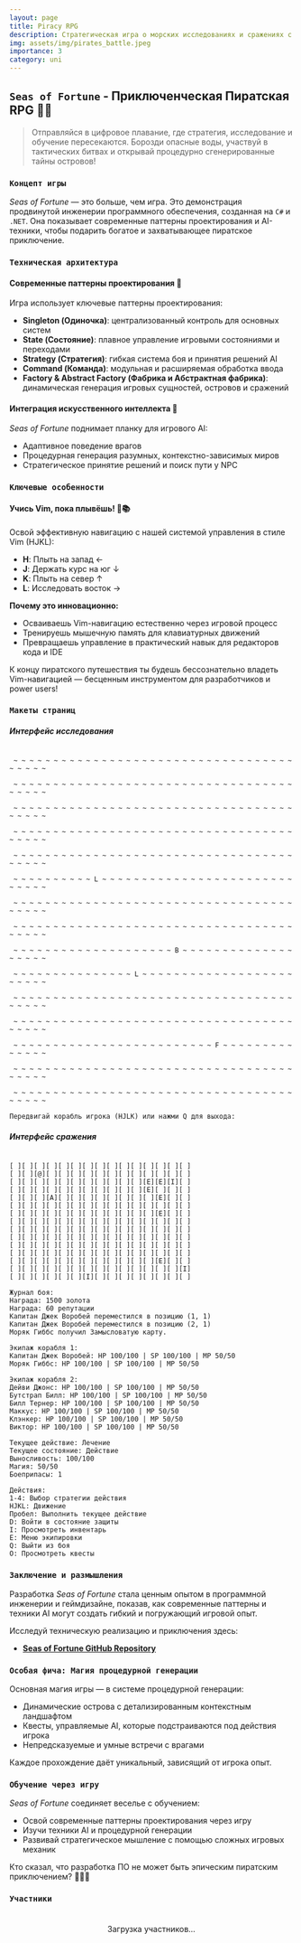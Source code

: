 ```yaml
---
layout: page
title: Piracy RPG
description: Стратегическая игра о морских исследованиях и сражениях с процедурной генерацией и современными паттернами проектирования.
img: assets/img/pirates_battle.jpeg
importance: 3
category: uni
---
```


## `Seas of Fortune` - Приключенческая Пиратская RPG 🏴‍☠️  

> Отправляйся в цифровое плавание, где стратегия, исследование и обучение пересекаются. Борозди опасные воды, участвуй в тактических битвах и открывай процедурно сгенерированные тайны островов!  

### `Концепт игры`  

*Seas of Fortune* — это больше, чем игра. Это демонстрация продвинутой инженерии программного обеспечения, созданная на `C#` и `.NET`. Она показывает современные паттерны проектирования и AI-техники, чтобы подарить богатое и захватывающее пиратское приключение.  

### `Техническая архитектура`  

#### Современные паттерны проектирования 🧩  

Игра использует ключевые паттерны проектирования:  
- **Singleton (Одиночка)**: централизованный контроль для основных систем  
- **State (Состояние)**: плавное управление игровыми состояниями и переходами  
- **Strategy (Стратегия)**: гибкая система боя и принятия решений AI  
- **Command (Команда)**: модульная и расширяемая обработка ввода  
- **Factory & Abstract Factory (Фабрика и Абстрактная фабрика)**: динамическая генерация игровых сущностей, островов и сражений  

#### Интеграция искусственного интеллекта 🤖  

*Seas of Fortune* поднимает планку для игрового AI:  
- Адаптивное поведение врагов  
- Процедурная генерация разумных, контекстно-зависимых миров  
- Стратегическое принятие решений и поиск пути у NPC  

### `Ключевые особенности`  

#### Учись Vim, пока плывёшь! 🧭📚  

Освой эффективную навигацию с нашей системой управления в стиле Vim (HJKL):  
- **H**: Плыть на запад ←  
- **J**: Держать курс на юг ↓  
- **K**: Плыть на север ↑  
- **L**: Исследовать восток →  

**Почему это инновационно:**  
- Осваиваешь Vim-навигацию естественно через игровой процесс  
- Тренируешь мышечную память для клавиатурных движений  
- Превращаешь управление в практический навык для редакторов кода и IDE  

К концу пиратского путешествия ты будешь бессознательно владеть Vim-навигацией — бесценным инструментом для разработчиков и power users!  

### `Макеты страниц`

##### Интерфейс исследования
```

 ~ ~ ~ ~ ~ ~ ~ ~ ~ ~ ~ ~ ~ ~ ~ ~ ~ ~ ~ ~ ~ ~ ~ ~ ~ ~ ~ ~ ~ ~ ~ ~ ~ ~ ~ ~ ~ ~ ~ ~
                                                                                
 ~ ~ ~ ~ ~ ~ ~ ~ ~ ~ ~ ~ ~ ~ ~ ~ ~ ~ ~ ~ ~ ~ ~ ~ ~ ~ ~ ~ ~ ~ ~ ~ ~ ~ ~ ~ ~ ~ ~ ~
                                                                                
 ~ ~ ~ ~ ~ ~ ~ ~ ~ ~ ~ ~ ~ ~ ~ ~ ~ ~ ~ ~ ~ ~ ~ ~ ~ ~ ~ ~ ~ ~ ~ ~ ~ ~ ~ ~ ~ ~ ~ ~
                                                                                
 ~ ~ ~ ~ ~ ~ ~ ~ ~ ~ ~ ~ ~ ~ ~ ~ ~ ~ ~ ~ ~ ~ ~ ~ ~ ~ ~ ~ ~ ~ ~ ~ ~ ~ ~ ~ ~ ~ ~ ~
                                                                                
 ~ ~ ~ ~ ~ ~ ~ ~ ~ ~ ~ ~ ~ ~ ~ ~ ~ ~ ~ ~ ~ ~ ~ ~ ~ ~ ~ ~ ~ ~ ~ ~ ~ ~ ~ ~ ~ ~ ~ ~
                                                                                
 ~ ~ ~ ~ ~ ~ ~ ~ ~ ~ L ~ ~ ~ ~ ~ ~ ~ ~ ~ ~ ~ ~ ~ ~ ~ ~ ~ ~ ~ ~ ~ ~ ~ ~ ~ ~ ~ ~ ~
                                                                                
 ~ ~ ~ ~ ~ ~ ~ ~ ~ ~ ~ ~ ~ ~ ~ ~ ~ ~ ~ ~ ~ ~ ~ ~ ~ ~ ~ ~ ~ ~ ~ ~ ~ ~ ~ ~ ~ ~ ~ ~
                                                                                
 ~ ~ ~ ~ ~ ~ ~ ~ ~ ~ ~ ~ ~ ~ ~ ~ ~ ~ ~ ~ ~ ~ ~ ~ ~ ~ ~ ~ ~ ~ ~ ~ ~ ~ ~ ~ ~ ~ ~ ~
                                                                                
 ~ ~ ~ ~ ~ ~ ~ ~ ~ ~ ~ ~ ~ ~ ~ ~ ~ ~ ~ ~ B ~ ~ ~ ~ ~ ~ ~ ~ ~ ~ ~ ~ ~ ~ ~ ~ ~ ~ ~
                                                                                
 ~ ~ ~ ~ ~ ~ ~ ~ ~ ~ ~ ~ ~ ~ ~ L ~ ~ ~ ~ ~ ~ ~ ~ ~ ~ ~ ~ ~ ~ ~ ~ ~ ~ ~ ~ ~ ~ ~ ~
                                                                                
 ~ ~ ~ ~ ~ ~ ~ ~ ~ ~ ~ ~ ~ ~ ~ ~ ~ ~ ~ ~ ~ ~ ~ ~ ~ ~ ~ ~ ~ ~ ~ ~ ~ ~ ~ ~ ~ ~ ~ ~
                                                                                
 ~ ~ ~ ~ ~ ~ ~ ~ ~ ~ ~ ~ ~ ~ ~ ~ ~ ~ ~ ~ ~ ~ ~ ~ ~ ~ ~ ~ ~ ~ ~ ~ ~ ~ ~ ~ ~ ~ ~ ~
                                                                                
 ~ ~ ~ ~ ~ ~ ~ ~ ~ ~ ~ ~ ~ ~ ~ ~ ~ ~ ~ ~ ~ ~ ~ ~ ~ F ~ ~ ~ ~ ~ ~ ~ ~ ~ ~ ~ ~ ~ ~
                                                                                
 ~ ~ ~ ~ ~ ~ ~ ~ ~ ~ ~ ~ ~ ~ ~ ~ ~ ~ ~ ~ ~ ~ ~ ~ ~ ~ ~ ~ ~ ~ ~ ~ ~ ~ ~ ~ ~ ~ ~ ~
                                                                                
 ~ ~ ~ ~ ~ ~ ~ ~ ~ ~ ~ ~ ~ ~ ~ ~ ~ ~ ~ ~ ~ ~ ~ ~ ~ ~ ~ ~ ~ ~ ~ ~ ~ ~ ~ ~ ~ ~ ~ ~

Передвигай корабль игрока (HJLK) или нажми Q для выхода:

```

##### Интерфейс сражения
```

[ ][ ][ ][ ][ ][ ][ ][ ][ ][ ][ ][ ][ ][ ][ ]
[ ][ ][@][ ][ ][ ][ ][ ][ ][ ][ ][ ][ ][ ][ ]
[ ][ ][ ][ ][ ][ ][ ][ ][ ][ ][ ][E][E][I][ ]
[ ][ ][ ][ ][ ][ ][ ][ ][ ][ ][ ][E][ ][ ][ ]
[ ][ ][ ][A][ ][ ][ ][ ][ ][ ][ ][ ][E][ ][ ]
[ ][ ][ ][ ][ ][ ][ ][ ][ ][ ][ ][ ][ ][ ][ ]
[ ][ ][ ][ ][ ][ ][ ][ ][ ][ ][ ][ ][E][ ][ ]
[ ][ ][ ][ ][ ][ ][ ][ ][ ][ ][ ][ ][ ][ ][ ]
[ ][ ][ ][ ][ ][ ][ ][ ][ ][ ][ ][ ][ ][ ][ ]
[ ][ ][ ][ ][ ][ ][ ][ ][ ][ ][ ][ ][ ][ ][ ]
[ ][ ][ ][ ][ ][ ][ ][ ][ ][ ][ ][ ][ ][ ][ ]
[ ][ ][ ][ ][ ][ ][ ][ ][ ][ ][ ][ ][ ][ ][ ]
[ ][ ][ ][ ][ ][ ][ ][ ][ ][ ][ ][ ][E][ ][ ]
[ ][ ][ ][ ][ ][ ][ ][ ][ ][ ][ ][ ][ ][ ][I]
[ ][ ][ ][ ][ ][ ][I][ ][ ][ ][ ][ ][ ][ ][ ]

Журнал боя:
Награда: 1500 золота
Награда: 60 репутации
Капитан Джек Воробей переместился в позицию (1, 1)
Капитан Джек Воробей переместился в позицию (2, 1)
Моряк Гиббс получил Замысловатую карту.

Экипаж корабля 1:
Капитан Джек Воробей: HP 100/100 | SP 100/100 | MP 50/50
Моряк Гиббс: HP 100/100 | SP 100/100 | MP 50/50

Экипаж корабля 2:
Дейви Джонс: HP 100/100 | SP 100/100 | MP 50/50
Бутстрап Билл: HP 100/100 | SP 100/100 | MP 50/50
Билл Тернер: HP 100/100 | SP 100/100 | MP 50/50
Маккус: HP 100/100 | SP 100/100 | MP 50/50
Клэнкер: HP 100/100 | SP 100/100 | MP 50/50
Виктор: HP 100/100 | SP 100/100 | MP 50/50

Текущее действие: Лечение
Текущее состояние: Действие
Выносливость: 100/100
Магия: 50/50
Боеприпасы: 1

Действия:
1-4: Выбор стратегии действия
HJKL: Движение
Пробел: Выполнить текущее действие
D: Войти в состояние защиты
I: Просмотреть инвентарь
E: Меню экипировки
Q: Выйти из боя
O: Просмотреть квесты

```

### `Заключение и размышления`  

Разработка *Seas of Fortune* стала ценным опытом в программной инженерии и геймдизайне, показав, как современные паттерны и техники AI могут создать гибкий и погружающий игровой опыт.  

Исследуй техническую реализацию и приключения здесь:  
- **[Seas of Fortune GitHub Repository](https://github.com/Andebugulin/rpg_pirates)**  

### `Особая фича: Магия процедурной генерации`  

Основная магия игры — в системе процедурной генерации:  
- Динамические острова с детализированным контекстным ландшафтом  
- Квесты, управляемые AI, которые подстраиваются под действия игрока  
- Непредсказуемые и умные встречи с врагами  

Каждое прохождение даёт уникальный, зависящий от игрока опыт.  

### `Обучение через игру`  

*Seas of Fortune* соединяет веселье с обучением:  
- Освой современные паттерны проектирования через игру  
- Изучи техники AI и процедурной генерации  
- Развивай стратегическое мышление с помощью сложных игровых механик  

Кто сказал, что разработка ПО не может быть эпическим пиратским приключением? 🌊🏴‍☠️  

### `Участники`  

<div id="contributors-list" style="display: flex; flex-wrap: wrap; justify-content: space-around; padding: 20px;">Загрузка участников...</div>
<script>
  async function fetchContributors() {
    const url = 'https://api.github.com/repos/Andebugulin/rpg_pirates/contributors';
    const response = await fetch(url);
    const contributors = await response.json();

    const contributorsHtml = contributors.map(contributor =>
      `<div class="contributor" style="margin: 10px; text-align: center;">
        <img src="${contributor.avatar_url}" alt="${contributor.login}" style="width: 100px; height: 100px; border-radius: 50%; display: block; margin: auto;">
        <p><a href="${contributor.html_url}" target="_blank">${contributor.login}</a></p>
      </div>`
    ).join('');

    document.getElementById('contributors-list').innerHTML = contributorsHtml;
  }

  fetchContributors();
</script>
